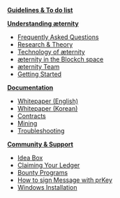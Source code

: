 [**Guidelines & To do list**][todo]

[**Understanding æternity**][understandAE]
* [Frequently Asked Questions][faq]
* [Research & Theory][research] 
* [Technology of æternity][tech]
* [æternity in the Blockch space][blockchainAndAE]
* [æternity Team][team]
* [Getting Started][started]

[**Documentation**][doc] 
* [Whitepaper (English)][WP_engl]
* [Whitepaper (Korean)][WP_kr] 
* [Contracts][contracts]
* [Mining][mining]
* [Troubleshooting][troubleshooting]

[**Community & Support**][contact]
* [Idea Box][ideabox]
* [Claiming Your Ledger][ledgerclaim]
* [Bounty Programs][bounty]
* [How to sign Message with prKey][privatekeymessage]
* [Windows Installation][wininstall]


[todo]: https://github.com/aeternity/testnet/wiki/Wiki-Guidelines-&-To-Do's
[understandAE]: https://github.com/aeternity/testnet/wiki/Understanding-Aeternity
[faq]: https://github.com/aeternity/testnet/wiki/Frequently-Asked-Questions
[tech]: https://github.com/aeternity/testnet/wiki/Aeternity-Technology
[research]: https://github.com/aeternity/testnet/wiki/Research-and-Theory
[doc]: https://github.com/aeternity/testnet/wiki/Aeternity-Documentation
[blockchainAndAE]: https://github.com/aeternity/testnet/wiki/Aeternity-in-the-blockchain-space  
[contracts]: https://github.com/aeternity/testnet/wiki/Aeternity-Contracts
[team]: https://github.com/aeternity/testnet/wiki/Aeternity-Team
[bounty]: https://github.com/aeternity/testnet/wiki/Bounty
[ledgerclaim]: https://github.com/aeternity/testnet/wiki/Claiming-Your-Ledger
[started]: https://github.com/aeternity/testnet/wiki/Getting-Started
[contact]: https://github.com/aeternity/testnet/wiki/Contacts-and-Groups
[privatekeymessage]: https://github.com/aeternity/testnet/wiki/How-to-sign-a-message-with-a-private-key%3F
[ideabox]: https://github.com/aeternity/testnet/wiki/Idea-Box
[wininstall]: https://github.com/aeternity/testnet/wiki/Installing-on-Windows-(work-in-progress,-help-wanted)
[mining]: https://github.com/aeternity/testnet/wiki/Mining
[troubleshooting]: https://github.com/aeternity/testnet/wiki/Troubleshooting
[WP_engl]: https://github.com/aeternity/testnet/wiki/Whitepaper_English
[WP_kr]: https://github.com/aeternity/testnet/wiki/Whitepaper_korean-(%ED%95%9C%EA%B5%AD%EC%96%B4)